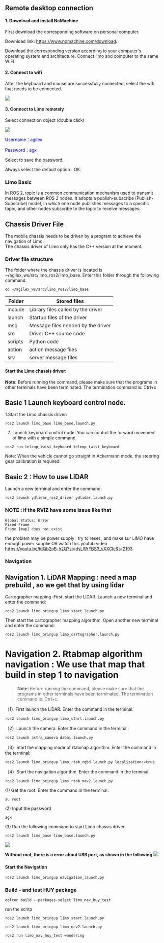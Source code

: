 ## Remote desktop connection
#### 1. Download and install NoMachine

First download the corresponding software on personal computer. 

Download link: https://www.nomachine.com/download. 

Download the corresponding version according to your computer's operating system and architecture. Connect limo and computer to the same WIFI.             

#### 2. Connect to wifi

After the keyboard and mouse are successfully connected, select the wifi that needs to be connected.

![](./Limo_image/WiFi.png)

#### 3. Connect to Limo remotely

Select connection object (double click)

![](./Limo_image/nomachine1.png)

<font color=blue>Username：agilex       

Password：agx </font>
 
Select to save the password.

Always select the default option : OK.


### Limo Basic
In ROS 2, topic is a common communication mechanism used to transmit messages between ROS 2 nodes. It adopts a publish-subscribe (Publish-Subscribe) model, in which one node publishes messages to a specific topic, and other nodes subscribe to the topic to receive messages.
## Chassis Driver File

The mobile chassis needs to be driven by a program to achieve the navigation of Limo.  
The chassis driver of Limo only has the C++ version at the moment.

### Driver file structure

The folder where the chassis driver is located is ~/agilex_ws/src/limo_ros2/limo_base. Enter this folder through the following command.

```
cd ~/agilex_ws/src/limo_ros2/limo_base
```

| **Folder** | **Stored files**                   |
| ---------- | ---------------------------------- |
| include    | Library files called by the driver |
| launch     | Startup files of the driver        |
| msg        | Message files needed by the driver |
| src        | Driver C++ source code             |
| scripts    | Python code                        |
| action     | action message files               |
| srv        | server message files               |

#### Start the Limo chassis driver:
**Note:** Before running the command, please make sure that the programs in other terminals have been terminated. The termination command is: Ctrl+c

## Basic 1 Launch keyboard control node.

1.Start the Limo chassis driver:

```
ros2 launch limo_base limo_base.launch.py
```
2. Launch keyboard control node:
You can control the forward movement of limo with a simple command.

```
ros2 run teleop_twist_keyboard teleop_twist_keyboard 
```
Note: When the vehicle cannot go straight in Ackermann mode, the steering gear calibration is required.


## Basic 2 : How to use LiDAR
Launch a new terminal and enter the command:

```
ros2 launch ydlidar_ros2_driver ydlidar.launch.py
```

### NOTE : if the RVIZ have some issue like that  
```
Global Status: Error
Fixed Frame
Frame [map] does not exist 
```
the problem may be power supply , try to reset , and make sur LIMO have enough power supplie
OR watch this youtub video 
https://youtu.be/idQb2pB-h2Q?si=dsLWrFBS3_vXXCle&t=2193

### Navigation

## Navigation 1. LiDAR Mapping :  need a map prebuild , so we get that by using lidar

Cartographer mapping :First, start the LiDAR. Launch a new terminal and enter the command:

```
ros2 launch limo_bringup limo_start.launch.py
```

Then start the cartographer mapping algorithm. Open another new terminal and enter the command:

```
ros2 launch limo_bringup limo_cartographer.launch.py
```

# Navigation 2.  Rtabmap algorithm navigation : We use that map that build in step 1 to navigation 
> **Note:** Before running the command, please make sure that the programs in other terminals have been terminated. The termination command is: Ctrl+c.

（1）First launch the LiDAR. Enter the command in the terminal:

```
ros2 launch limo_bringup limo_start.launch.py
```

（2）Launch the camera. Enter the command in the terminal:

```
ros2 launch astra_camera dabai.launch.py
```

（3）Start the mapping mode of rtabmap algorithm. Enter the command in the terminal:

```
ros2 launch limo_bringup limo_rtab_rgbd.launch.py localization:=true
```

（4）Start the navigation algorithm. Enter the command in the terminal:

```
ros2 launch limo_bringup limo_rtab_nav2.launch.py
```



(1) Get the root. 
    Enter the command in the terminal:

```
su root
```
(2) Input the password

```
agx
```
(3) Run the following command to start Limo chassis driver

```
ros2 launch limo_base limo_base.launch.py
```
![](./Limo_image/base.png)

**Without root, there is a error about USB port, as shown in the following**
![](./Limo_image/base_error.png)

### 






#### Start the Navigation

```
ros2 launch limo_bringup navigation_launch.py
```


### Build - and test HUY package 
```
colcon build --packages-select limo_nav_huy_test
```
run the scritp
```
ros2 launch limo_bringup limo_start.launch.py
```

```
ros2 launch limo_bringup limo_nav2.launch.py
```

```
ros2 run limo_nav_huy_test wandering
```

